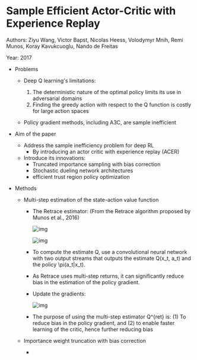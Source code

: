 # Sample Efficient Actor-Critic with Experience Replay

Authors: Ziyu Wang, Victor Bapst, Nicolas Heess, Volodymyr Mnih, Remi Munos, Koray Kavukcuoglu, Nando de Freitas

Year: 2017

- Problems

  - Deep Q learning's limitations:
    1. The deterministic nature of the optimal policy limits its use in adversarial domains
    2. Finding the greedy action with respect to the Q function is costly for large action spaces

  - Policy gradient methods, including A3C,  are sample inefficient

- Aim of the paper

  - Address the sample inefficiency problem for deep RL
    - By introducing an actor critic with experience replay (ACER)
  - Introduce its innovations:
    - Truncated importance sampling with bias correction
    - Stochastic dueling network architectures
    - efficient trust region policy optimization

- Methods

  - Multi-step estimation of the state-action value function

    - The Retrace estimator: (From the Retrace algorithm proposed by Munos et al., 2016)

      ![img](https://github.com/RPC2/DRL_paper_summary/blob/master/imgs/013_1.png)

      ![img](https://github.com/RPC2/DRL_paper_summary/blob/master/imgs/013_2.png)

    - To compute the estimate Q, use a convolutional neural network with two output streams that outputs the estimate Q(x_t, a_t) and the policy \pi(a_t|x_t).

    - As Retrace uses multi-step returns, it can significantly reduce bias in the estimation of the policy gradient.

    - Update the gradients:

      ![img](https://github.com/RPC2/DRL_paper_summary/blob/master/imgs/013_3.png)

    - The purpose of using the multi-step estimator Q^{ret} is: (1) To reduce bias in the policy gradient, and (2) to enable faster learning of the critic, hence further reducing bias

  - Importance weight truncation with bias correction

    - 


